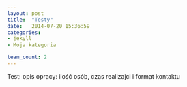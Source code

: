 ```yaml
---
layout: post
title:  "Testy"
date:   2014-07-20 15:36:59
categories:
- jekyll
- Moja kategoria

team_count: 2
---
```


Test: opis opracy: ilość osób, czas realizajci i format kontaktu
